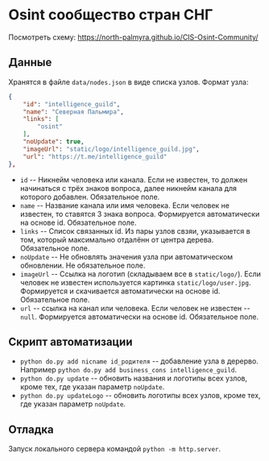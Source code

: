 # Osint сообщество стран СНГ
Посмотреть схему: https://north-palmyra.github.io/CIS-Osint-Community/

## Данные
Хранятся в файле `data/nodes.json` в виде списка узлов. Формат узла:
```json
{
    "id": "intelligence_guild",
    "name": "Северная Пальмира",
    "links": [
        "osint"
    ],
    "noUpdate": true,
    "imageUrl": "static/logo/intelligence_guild.jpg",
    "url": "https://t.me/intelligence_guild"
},
```
* `id` -- Никнейм человека или канала. Если не известен, то должен начинаться с трёх знаков вопроса, далее никнейм канала для которого добавлен. Обязательное поле.
* `name` -- Название канала или имя человека. Если человек не известен, то ставятся 3 знака вопроса. Формируется автоматически на основе id. Обязательное поле.
* `links` -- Список связанных id. Из пары узлов свзяи, указывается в том, который максимально отдалённ от центра дерева. Обязательное поле.
* `noUpdate` -- Не обновлять значения узла при автоматическом обновлении. Не обязательное поле.
* `imageUrl` -- Ссылка на логотип (складываем все в `static/logo/`). Если человек не известен используется картинка `static/logo/user.jpg`. Формируется и скачивается автоматически на основе id. Обязательное поле.
* `url` -- ссылка на канал или человека. Если человек не известен -- `null`. Формируется автоматически на основе id. Обязательное поле.

## Скрипт автоматизации
* `python do.py add nicname id_родителя` -- добавление узла в дерерво. Например `python do.py add business_cons intelligence_guild`.
* `python do.py update` -- обновить названия и логотипы всех узлов, кроме тех, где указан параметр `noUpdate`.
* `python do.py updateLogo` -- обновить логотипы всех узлов, кроме тех, где указан параметр `noUpdate`.

## Отладка
Запуск локального сервера командой `python -m http.server`.
